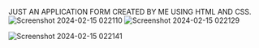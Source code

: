 JUST AN APPLICATION FORM CREATED BY ME USING HTML AND CSS.
![Screenshot 2024-02-15 022110](https://github.com/Shravan9393/Survey-Form-Sample/assets/130574591/312f9612-2c63-4280-99c2-ea5da01fc8b1)
![Screenshot 2024-02-15 022129](https://github.com/Shravan9393/Survey-Form-Sample/assets/130574591/c3996d7f-3458-45ea-b9f1-6dcf983ef99a)

![Screenshot 2024-02-15 022141](https://github.com/Shravan9393/Survey-Form-Sample/assets/130574591/e0531936-b61f-4093-9283-f51d4667845b)
